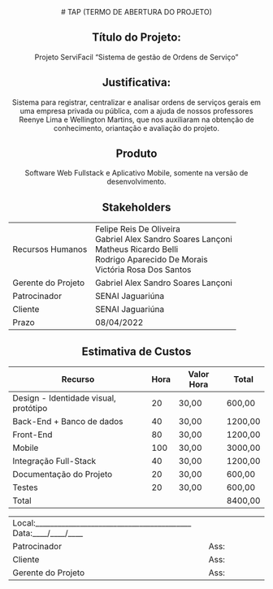 <center>
# TAP (TERMO DE ABERTURA DO PROJETO)

## Título do Projeto:
Projeto ServiFacil “Sistema de gestão de Ordens de Serviço”
## Justificativa:
Sistema para registrar, centralizar e analisar ordens de serviços gerais em uma empresa privada ou pública, com a ajuda de nossos professores Reenye Lima e Wellington Martins, que nos auxiliaram na obtenção de conhecimento, oriantação e avaliação do projeto.

## Produto
Software Web Fullstack e Aplicativo Mobile, somente na versão de desenvolvimento.

## Stakeholders

<table>
<tr>
<td>
Recursos Humanos
</td>
<td>
Felipe Reis De Oliveira<br>
Gabriel Alex Sandro Soares Lançoni<br>
Matheus Ricardo Belli<br>
Rodrigo Aparecido De Morais<br>
Victória Rosa Dos Santos<br>
</td>
</tr>
<tr>
<td>
Gerente do Projeto
</td>
<td>
Gabriel Alex Sandro Soares Lançoni
</td>
</tr>
<tr>
<td>
Patrocinador
</td>
<td>
SENAI Jaguariúna
</td>
</tr>
<tr>
<td>
Cliente
</td>
<td>
SENAI Jaguariúna
</td>
</tr>
<tr>
<td>
Prazo
</td>
<td>
08/04/2022
</td>
</tr>
</table>

## Estimativa de Custos
|Recurso|Hora|Valor Hora|Total|
|-|-|-|-|
|Design - Identidade visual, protótipo|20|30,00|600,00|
|Back-End + Banco de dados|40|30,00|1200,00|
|Front-End|80|30,00|1200,00|
|Mobile|100|30,00|3000,00|
|Integração Full-Stack|40|30,00|1200,00|
|Documentação do Projeto|20|30,00|600,00|
|Testes|20|30,00|600,00|
|Total|||8400,00|


<table>
<tr>
<td colspan="2">
Local:__________________________________________ Data:____/____/____
</td>
</tr>
<tr>
<td>
Patrocinador
</td>
<td>
Ass:
</td>
</tr>
<tr>
<td>
Cliente
</td>
<td>
Ass:
</td>
</tr>
<tr>
<td>
Gerente do Projeto
</td>
<td>
Ass:
</td>
</tr>
</table>
</center>